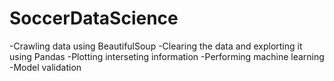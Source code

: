 # SoccerDataScience

-Crawling data using BeautifulSoup
-Clearing the data and explorting it using Pandas
-Plotting interseting information
-Performing machine learning
-Model validation
